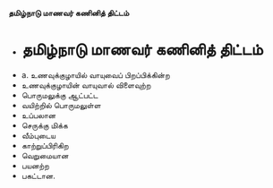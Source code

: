 **தமிழ்நாடு மாணவர் கணினித் திட்டம்**
- # தமிழ்நாடு மாணவர் கணினித் திட்டம்
- a. உணவுக்குழாயில் வாயுவைப் பிறப்பிக்கின்ற
- உணவுக்குழாயின் வாயுவால் விளைவுற்ற
- பொருமலுக்கு ஆட்பட்ட
- வயிற்றில் பொருமலுள்ள
- உப்பலான
- செருக்கு மிக்க
- வீம்புடைய
- காற்றுப்பிரிகிற
- வெறுமையான
- பயனற்ற
- பகட்டான.

